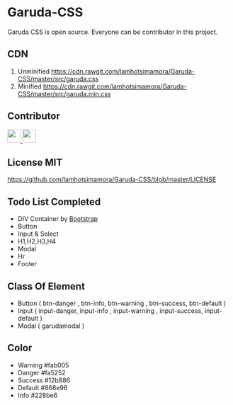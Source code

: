 # Garuda-CSS
Garuda CSS is open source. Everyone can be contributor in this project. 

## CDN
1. Unminified <a href="https://cdn.rawgit.com/lamhotsimamora/Garuda-CSS/master/src/garuda.css">https://cdn.rawgit.com/lamhotsimamora/Garuda-CSS/master/src/garuda.css</a>
2. Minified   <a href="https://cdn.rawgit.com/lamhotsimamora/Garuda-CSS/master/src/garuda.min.css">https://cdn.rawgit.com/lamhotsimamora/Garuda-CSS/master/src/garuda.min.css</a>

## Contributor 

<a href="https://github.com/stefanuspn">
  <img width="30" height="30" src="https://avatars3.githubusercontent.com/u/26517639?s=400&v=4">
</a>
<a href="https://github.com/lamhotsimamora">
  <img width="30" height="30" src="https://avatars2.githubusercontent.com/u/14279170?s=460&v=4">
</a>

## License MIT
https://github.com/lamhotsimamora/Garuda-CSS/blob/master/LICENSE


## Todo List Completed
- DIV Container by <a href="https://getbootstrap.com/">Bootstrap</a>
- Button 
- Input & Select
- H1,H2,H3,H4
- Modal
- Hr
- Footer


## Class Of Element
- Button ( btn-danger , btn-info, btn-warning , btn-success, btn-default  )
- Input  ( input-danger, input-info , input-warning , input-success, input-default )
- Modal  ( garudamodal   )


## Color 
- Warning #fab005
- Danger  #fa5252 
- Success #12b886
- Default #868e96
- Info    #228be6
